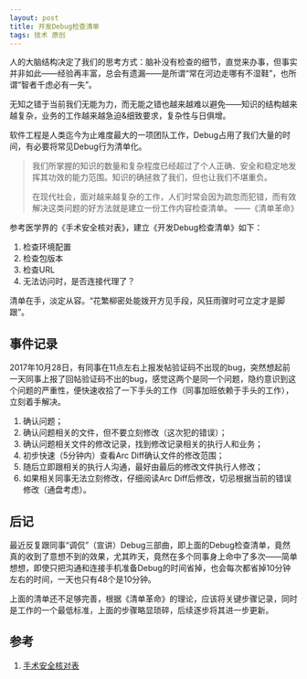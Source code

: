 ```yaml
---
layout: post
title: 开发Debug检查清单
tags: 技术 原创
---
```


人的大脑结构决定了我们的思考方式：脑补没有检查的细节，直觉来办事，但事实并非如此——经验再丰富，总会有遗漏——是所谓“常在河边走哪有不湿鞋”，也所谓“智者千虑必有一失”。

无知之错于当前我们无能为力，而无能之错也越来越难以避免——知识的结构越来越复杂，业务的工作越来越急迫&细致要求，复杂性与日俱增。

软件工程是人类迄今为止难度最大的一项团队工作，Debug占用了我们大量的时间，有必要将常见Debug行为清单化。

> 我们所掌握的知识的数量和复杂程度已经超过了个人正确、安全和稳定地发挥其功效的能力范围。知识的确拯救了我们，但也让我们不堪重负。
>
> 在现代社会，面对越来越复杂的工作，人们时常会因为疏忽而犯错，而有效解决这类问题的好方法就是建立一份工作内容检查清单。
> ——《清单革命》

参考医学界的《手术安全核对表》，建立《开发Debug检查清单》如下：

1. 检查环境配置
2. 检查包版本
3. 检查URL
4. 无法访问时，是否连接代理了？


清单在手，淡定从容。“花繁柳密处能拨开方见手段，风狂雨骤时可立定才是脚跟”。


## 事件记录

2017年10月28日，有同事在11点左右上报发帖验证码不出现的bug，突然想起前一天同事上报了回帖验证码不出的bug，感觉这两个是同一个问题，隐约意识到这个问题的严重性，便快速收拾了一下手头的工作（同事加班依赖于手头的工作），立刻着手解决。

1. 确认问题；
2. 确认问题相关的文件，但不要立刻修改（这次犯的错误）；
3. 确认问题相关文件的修改记录，找到修改记录相关的执行人和业务；
4. 初步快速（5分钟内）查看Arc Diff确认文件的修改范围；
5. 随后立即跟相关的执行人沟通，最好由最后的修改文件执行人修改；
6. 如果相关同事无法立刻修改，仔细阅读Arc Diff后修改，切忌根据当前的错误修改（通盘考虑）。


## 后记

最近反复跟同事“调侃”（宣讲）Debug三部曲，即上面的Debug检查清单，竟然真的收到了意想不到的效果，尤其昨天，竟然在多个同事身上命中了多次——简单想想，即使只把沟通和连接手机准备Debug的时间省掉，也会每次都省掉10分钟左右的时间，一天也只有48个是10分钟。

上面的清单还不足够完善，根据《清单革命》的理论，应该将关键步骤记录，同时是工作的一个最低标准，上面的步骤略显琐碎，后续逐步将其进一步更新。


## 参考

1. [手术安全核对表](/tech/media/手术安全核对表.pdf)
